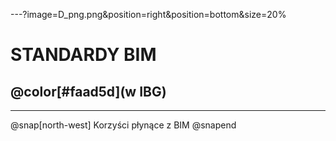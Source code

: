 ---?image=D_png.png&position=right&position=bottom&size=20%
# STANDARDY BIM
## @color[#faad5d](w IBG)

---
@snap[north-west]
Korzyści płynące z BIM
@snapend

<canvas data-chart="line">
<!-- 
{
 "type": "line",
 "data": {
  "labels": ["","Proj. wstępny","Koncepcja","Proj. budowlany","Projekt wykonawczy","Budowa",""],
  "datasets": [
   {
    "borderDash": [5, 5],
    "backgroundColor": "window.chartColors.blue",
    "borderColor": "window.chartColors.blue",
    "data":[100,80,70,60,50,40,30],
    "label":"Zdolność wpływana na koszty i funkcjonalność",
    "fill": "false"
   },
   {
    "data":[15,28,48,40,19,86,99],
    "label":"Koszty zmian w projekcie"
   }
  ]
 }, 
 "options": { 
   "responsive": "true",
   "title": {
      "display": "true",
      "text": "Porównanie procesów inwstycyjnych"},
			"scales": {
					"yAxes": [{
						"display": "true",
						"scaleLabel": {
							"display": "true",
							"labelString": "Nakład pracy projektowej" }
					}]
				}
 }
}
-->
</canvas>

